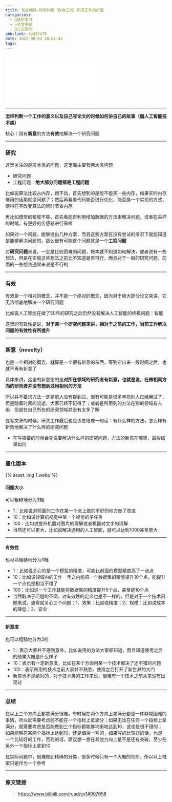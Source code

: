 ```yaml
---
title: 论文阅读-如何判断（你自己的）研究工作的价值
categories:
  - 🌙进阶学习
  - ⭐论文带读
  - 💫方法技巧
abbrlink: 4e32fb79
date: 2022-08-04 18:01:45
tags:
---
```


<iframe src="//player.bilibili.com/player.html?aid=465786953&bvid=BV1oL411c7Us&cid=487717373&page=1" scrolling="no" border="0" frameborder="no" framespacing="0" allowfullscreen="true"> </iframe>

<!--more-->

***

**怎样判断一个工作的意义以及自己写论文的时候如何讲自己的故事（偏人工智能技术类）**

核心：用有**新意**的方法**有效**地解决一个研究问题

***

### 研究

这里关注的是技术类的问题，这里面主要有两大类问题
- 研究问题
- 工程问题：**绝大部分问题都是工程问题**

比如说算法比较占内存，跑不动，首先想到的是能不能买一些内存，如果买的内存够用的话那就没问题了；然后再看看代码能否进行优化，能否换一个实现的方式，使得在不改变算法的同时节省内存

再比如模型的精度不够，首先看能否利用增加数据的方法来解决问题，或者在采样的时候，有更好的传感器进行采样

如果对一个问题，能够提出几种方案，而且这些方案在没有尝试的情况下就能知道是能够解决问题的，那么很有可能这个问题就是一个**工程问题**

对**研究问题**来说，一定是比较困难的问题，根本就不知道如何解决，或者说有一些想法，但是在实施这些想法之前比不知道是否可行，而且对于一般的研究问题，前面的一些想法通常来说是不行的

***

### 有效

有效是一个相对的概念，并不是一个绝对的概念，因为对于绝大部分论文来讲，它无法彻底地解决一个研究问题

比如说人工智能在做了50年的研究之后仍然没有解决人工智能的终极问题：智能

这里的有效性是说，**对于某一个研究问题来讲，相对于之前的工作，当前工作解决问题的有效性有所提升**

***

### 新意（novelty）

也是一个相对的概念，就算是一个很有新意的东西，等到它出来一段时间之后，也就不再有新意了

具体来讲，这里的新意指的是**对所在领域的研究者有新意，也就是说，在做相同方向的研究者并没有想到过用相同的方法**

所以并不要求方法一定是前人没有提到过，很有可能是很多年前别人已经用过了，但是随着时间的流逝，大家已经不记得了；或者是所用到的方法在别的领域有人用，但是在自己所在的研究领域并没有太多了解

在写文章的时候，研究工作最后也应该总结成一句话：有什么样的方法，怎么样有新效地解决了什么样的研究问题
- 在写摘要的时候会先说要解决什么样的研究问题，方法的新意在哪里，最后结果如何

***

### 量化版本

{% asset_img 1.webp %}

#### 问题大小

可以粗糙地分为3档
- 1：比如说对前面的工作在某一个点上做的不好的地方做了改进
- 10：比如说计算机视觉中某一个视觉的子任务
- 100：比如说提升机器对图片的理解或者机器对文字的理解
- 当然还可以更大，比如说解决通用的人工智能，就可以达到1000甚至更大

***

#### 有效性

也可以粗糙地分为3档
- 1：比如说关心的是一个模型的精度，可能比前面的模型精度高了一点点
- 10：比如说领域内的工作一年之内能把一个数据集的精度提升10个点，能提升一个点也是相当不错了
- 100：比如说一个工作就能将数据集的精度提升5个点，甚至是10个点
- 当然取决于问题的不同，对有效性的定义也是不一样的，但是对于一个技术问题来说，通常就关心三个问题：1、效果：比如说精度；2、规模：比如说成本的降低；3、安全

***

#### 新意度

也可以粗糙地分为3档
- 1：表示大家并不感到意外，比如说用的方法大家都知道，而且知道使用之后的结果大概是什么样子
- 10：表示有一定新意度，比如在某个方面用某一个技术解决了还不错的问题
- 100：表示所用的技术之前大家并不熟悉，使用之后打开了新世界的大门
- 新意也不是绝对的，对于技术类的工作来说，很难有一个技术之前从来没有出现过

***

### 总结

在以上三个方向上都拿满分很难，有时候在两个方向上拿满分都是一件非常困难的事情，所以就需要考虑能不能在一个指标上拿满分；如果无法在任何一个指标上拿满分，就需要考虑是否能做到三个指标都能够均衡地达到10，这也是很不错的；如果能够在某两个指标上达到10，还是值得一写的，如果写的比较好的话，也是一个比较好的工作，否则的话，建议想一想在其他方向上是不是还有突破，至少在另外一个指标上拿到10

在实际问题中，很难做到精确的分类，很多时候只有一个大概的判断，所以以上框架只是作为一个参考

***

### 原文链接

> <https://www.bilibili.com/read/cv14907058>

